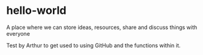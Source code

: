 # hello-world
A place where we can store ideas, resources, share and discuss things with everyone

Test by Arthur to get used to using GitHub and the functions within it.
